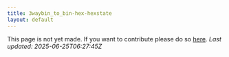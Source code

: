 ```yaml
---
title: 3waybin_to_bin-hex-hexstate
layout: default
---
```


This page is not yet made. If you want to contribute please do so [here](https://github.com/CrazyH2/Bigstone/blob/wiki/components/3waybin_to_bin-hex-hexstate.md).
_Last updated: 2025-06-25T06:27:45Z_
